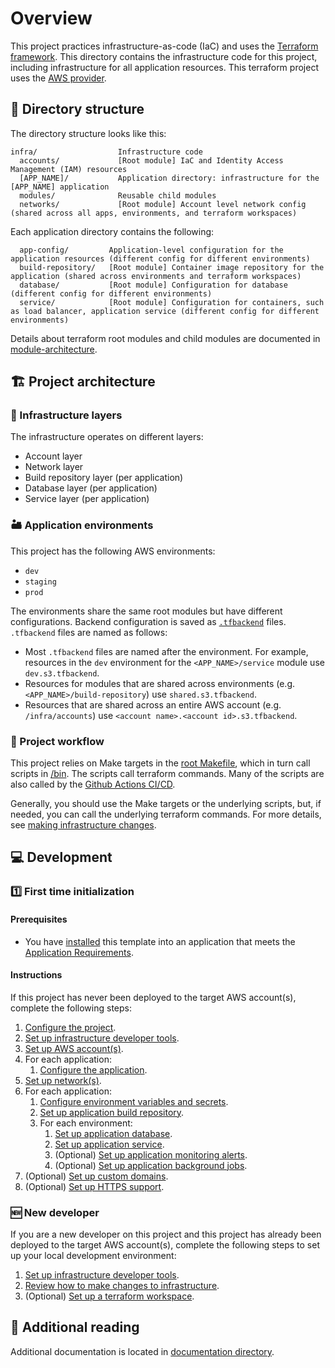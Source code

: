 # Overview

This project practices infrastructure-as-code (IaC) and uses the [Terraform framework](https://www.terraform.io). This directory contains the infrastructure code for this project, including infrastructure for all application resources. This terraform project uses the [AWS provider](https://registry.terraform.io/providers/hashicorp/aws/latest/docs).

## 📂 Directory structure

The directory structure looks like this:

```text
infra/                  Infrastructure code
  accounts/             [Root module] IaC and Identity Access Management (IAM) resources
  [APP_NAME]/           Application directory: infrastructure for the [APP_NAME] application
  modules/              Reusable child modules
  networks/             [Root module] Account level network config (shared across all apps, environments, and terraform workspaces)
```

Each application directory contains the following:

```text
  app-config/         Application-level configuration for the application resources (different config for different environments)
  build-repository/   [Root module] Container image repository for the application (shared across environments and terraform workspaces)
  database/           [Root module] Configuration for database (different config for different environments)
  service/            [Root module] Configuration for containers, such as load balancer, application service (different config for different environments)
```

Details about terraform root modules and child modules are documented in [module-architecture](/docs/infra/module-architecture.md).

## 🏗️ Project architecture

### 🧅 Infrastructure layers

The infrastructure operates on different layers:

- Account layer
- Network layer
- Build repository layer (per application)
- Database layer (per application)
- Service layer (per application)

### 🏜️ Application environments

This project has the following AWS environments:

- `dev`
- `staging`
- `prod`

The environments share the same root modules but have different configurations. Backend configuration is saved as [`.tfbackend`](https://developer.hashicorp.com/terraform/language/settings/backends/configuration#file) files. `.tfbackend` files are named as follows:

* Most `.tfbackend` files are named after the environment. For example, resources in the `dev` environment for the `<APP_NAME>/service` module use `dev.s3.tfbackend`.
* Resources for modules that are shared across environments (e.g. `<APP_NAME>/build-repository`) use `shared.s3.tfbackend`.
* Resources that are shared across an entire AWS account (e.g. `/infra/accounts`) use `<account name>.<account id>.s3.tfbackend`.

### 🔀 Project workflow

This project relies on Make targets in the [root Makefile](/Makefile), which in turn call scripts in [/bin](/bin). The scripts call terraform commands. Many of the scripts are also called by the [Github Actions CI/CD](/.github/workflows).

Generally, you should use the Make targets or the underlying scripts, but, if needed, you can call the underlying terraform commands. For more details, see [making infrastructure changes](/docs/infra/making-infra-changes.md).

## 💻 Development

### 1️⃣ First time initialization

#### Prerequisites

* You have [installed](/README.md#installation) this template into an application that meets the [Application Requirements](/README.md#application-requirements).

#### Instructions

If this project has never been deployed to the target AWS account(s), complete the following steps:

1. [Configure the project](/infra/project-config/main.tf).
2. [Set up infrastructure developer tools](/docs/infra/set-up-infrastructure-tools.md).
3. [Set up AWS account(s)](/docs/infra/set-up-aws-accounts.md).
4. For each application:
    1. [Configure the application](/docs/infra/set-up-app-config.md).
5. [Set up network(s)](/docs/infra/set-up-networks.md).
6. For each application:
    1. [Configure environment variables and secrets](/docs/infra/set-up-environment-variables-and-secrets.md).
    2. [Set up application build repository](/docs/infra/set-up-app-build-repository.md).
    3. For each environment:
        1. [Set up application database](/docs/infra/set-up-app-database.md).
        2. [Set up application service](/docs/infra/set-up-app-service.md).
        3. (Optional) [Set up application monitoring alerts](/docs/infra/set-up-app-monitoring-alerts.md).
        4. (Optional) [Set up application background jobs](/docs/infra/background-jobs.md).
7. (Optional) [Set up custom domains](/docs/infra/set-up-network-custom-domains.md).
8. (Optional) [Set up HTTPS support](/docs/infra/set-up-network-https.md).

### 🆕 New developer

If you are a new developer on this project and this project has already been deployed to the target AWS account(s), complete the following steps to set up your local development environment:

1. [Set up infrastructure developer tools](/docs/infra/set-up-infrastructure-tools.md).
2. [Review how to make changes to infrastructure](/docs/infra/making-infra-changes.md).
3. (Optional) [Set up a terraform workspace](/docs/infra/intro-to-terraform-workspaces.md).

## 📇 Additional reading

Additional documentation is located in [documentation directory](/docs/infra).
